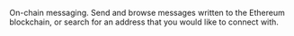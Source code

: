On-chain messaging. Send and browse messages written to the Ethereum blockchain, or search for an address that you would like to connect with.